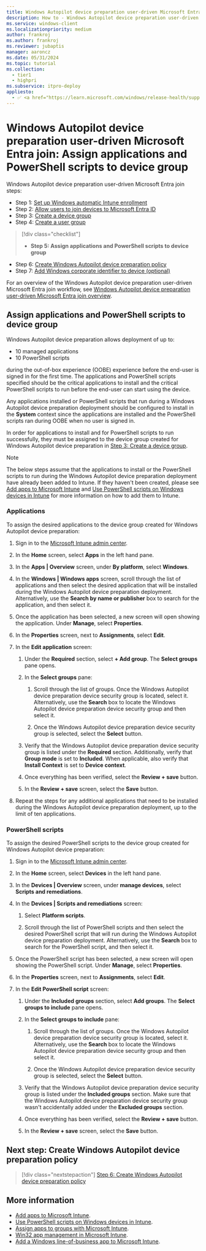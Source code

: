 ```yaml
---
title: Windows Autopilot device preparation user-driven Microsoft Entra join - Step 5 of 7 - Assign applications and PowerShell scripts to device group
description: How to - Windows Autopilot device preparation user-driven Microsoft Entra join - Step 5 of 7 - Assign applications and PowerShell scripts to device group.
ms.service: windows-client
ms.localizationpriority: medium
author: frankroj
ms.author: frankroj
ms.reviewer: jubaptis
manager: aaroncz
ms.date: 05/31/2024
ms.topic: tutorial
ms.collection:
  - tier1
  - highpri
ms.subservice: itpro-deploy
appliesto:
  - ✅ <a href="https://learn.microsoft.com/windows/release-health/supported-versions-windows-client" target="_blank">Windows 11</a>
---
```


# Windows Autopilot device preparation user-driven Microsoft Entra join: Assign applications and PowerShell scripts to device group

Windows Autopilot device preparation user-driven Microsoft Entra join steps:

- Step 1: [Set up Windows automatic Intune enrollment](entra-join-automatic-enrollment.md)
- Step 2: [Allow users to join devices to Microsoft Entra ID](entra-join-allow-users-to-join.md)
- Step 3: [Create a device group](entra-join-device-group.md)
- Step 4: [Create a user group](entra-join-user-group.md)

> [!div class="checklist"]
>
> - **Step 5: Assign applications and PowerShell scripts to device group**

- Step 6: [Create Windows Autopilot device preparation policy](entra-join-autopilot-policy.md)
- Step 7: [Add Windows corporate identifier to device (optional)](entra-join-corporate-identifier.md)

For an overview of the Windows Autopilot device preparation user-driven Microsoft Entra join workflow, see [Windows Autopilot device preparation user-driven Microsoft Entra join overview](entra-join-workflow.md#workflow).

## Assign applications and PowerShell scripts to device group

Windows Autopilot device preparation allows deployment of up to:

- 10 managed applications
- 10 PowerShell scripts

during the out-of-box experience (OOBE) experience before the end-user is signed in for the first time. The applications and PowerShell scripts specified should be the critical applications to install and the critical PowerShell scripts to run before the end-user can start using the device.

Any applications installed or PowerShell scripts that run during a Windows Autopilot device preparation deployment should be configured to install in the **System** context since the applications are installed and the PowerShell scripts ran during OOBE when no user is signed in.

In order for applications to install and for PowerShell scripts to run successfully, they must be assigned to the device group created for Windows Autopilot device preparation in [Step 3: Create a device group](entra-join-device-group.md).

> [!NOTE]
>
> The below steps assume that the applications to install or the PowerShell scripts to run during the Windows Autopilot device preparation deployment have already been added to Intune. If they haven't been created, please see [Add apps to Microsoft Intune](/mem/intune/apps/apps-add) and [Use PowerShell scripts on Windows devices in Intune](/mem/intune/apps/intune-management-extension) for more information on how to add them to Intune.

### Applications

To assign the desired applications to the device group created for Windows Autopilot device preparation:

1. Sign in to the [Microsoft Intune admin center](https://go.microsoft.com/fwlink/?linkid=2109431).

2. In the **Home** screen, select **Apps** in the left hand pane.

3. In the **Apps | Overview** screen, under **By platform**, select **Windows**.

4. In the **Windows | Windows apps** screen, scroll through the list of applications and then select the desired application that will be installed during the Windows Autopilot device preparation deployment. Alternatively, use the **Search by name or publisher** box to search for the application, and then select it.

5. Once the application has been selected, a new screen will open showing the application. Under **Manage**, select **Properties**.

6. In the **Properties** screen, next to **Assignments**, select **Edit**.

7. In the **Edit application** screen:

   1. Under the **Required** section, select **+ Add group**. The **Select groups** pane opens.

   2. In the **Select groups** pane:

      1. Scroll through the list of groups. Once the Windows Autopilot device preparation device security group is located, select it. Alternatively, use the **Search** box to locate the Windows Autopilot device preparation device security group and then select it.

      2. Once the Windows Autopilot device preparation device security group is selected, select the **Select** button.

   3. Verify that the Windows Autopilot device preparation device security group is listed under the **Required** section. Additionally, verify that **Group mode** is set to **Included**. When applicable, also verify that **Install Context** is set to **Device context**.

   4. Once everything has been verified, select the **Review + save** button.

   5. In the **Review + save** screen, select the **Save** button.

8. Repeat the steps for any additional applications that need to be installed during the Windows Autopilot device preparation deployment, up to the limit of ten applications.

### PowerShell scripts

To assign the desired PowerShell scripts to the device group created for Windows Autopilot device preparation:

1. Sign in to the [Microsoft Intune admin center](https://go.microsoft.com/fwlink/?linkid=2109431).

2. In the **Home** screen, select **Devices** in the left hand pane.

3. In the **Devices | Overview** screen, under **manage devices**, select **Scripts and remediations**.

4. In the **Devices | Scripts and remediations** screen:

   1. Select **Platform scripts**.

   2. Scroll through the list of PowerShell scripts and then select the desired PowerShell script that will run during the Windows Autopilot device preparation deployment. Alternatively, use the **Search** box to search for the PowerShell script, and then select it.

5. Once the PowerShell script has been selected, a new screen will open showing the PowerShell script. Under **Manage**, select **Properties**.

6. In the **Properties** screen, next to **Assignments**, select **Edit**.

7. In the **Edit PowerShell script** screen:

   1. Under the **Included groups** section, select **Add groups**. The **Select groups to include** pane opens.

   2. In the **Select groups to include** pane:

      1. Scroll through the list of groups. Once the Windows Autopilot device preparation device security group is located, select it. Alternatively, use the **Search** box to locate the Windows Autopilot device preparation device security group and then select it.

      2. Once the Windows Autopilot device preparation device security group is selected, select the **Select** button.

   3. Verify that the Windows Autopilot device preparation device security group is listed under the **Included groups** section. Make sure that the Windows Autopilot device preparation device security group wasn't accidentally added under the **Excluded groups** section.

   4. Once everything has been verified, select the **Review + save** button.

   5. In the **Review + save** screen, select the **Save** button.

## Next step: Create Windows Autopilot device preparation policy

> [!div class="nextstepaction"]
> [Step 6: Create Windows Autopilot device preparation policy](entra-join-autopilot-policy.md)

## More information

- [Add apps to Microsoft Intune](/mem/intune/apps/apps-add).
- [Use PowerShell scripts on Windows devices in Intune](/mem/intune/apps/intune-management-extension).
- [Assign apps to groups with Microsoft Intune](/mem/intune/apps/apps-deploy).
- [Win32 app management in Microsoft Intune](/mem/intune/apps/apps-win32-app-management).
- [Add a Windows line-of-business app to Microsoft Intune](/mem/intune/apps/lob-apps-windows).

